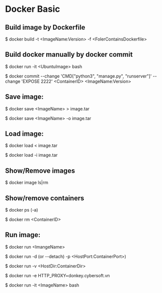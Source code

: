 # Docker Basic

Build image by Dockerfile
-----------
$ docker build -t \<ImageName:Version\> -f \<FolerContainsDockerfile\>

Build docker manually by docker commit
-----------
$ docker run -it \<UbuntuImage\> bash

$ docker commit --change 'CMD["python3", "manage.py", "runserver"]' --change 'EXPOSE 2222' \<ContainerID\> \<ImageName:Version\>

Save image:
-----------
$ docker save \<ImageName\> > image.tar

$ docker save \<ImageName\> -o image.tar

Load image:
-----------
$ docker load < image.tar

$ docker load -i image.tar

Show/Remove images
-----------
$ docker image ls|rm

Show/remove containers
-----------
$ docker ps (-a)

$ docker rm \<ContainerID\>

Run image:
-----------
$ docker run \<ImangeName\>

$ docker run -d (or --detach) -p \<HostPort:ContainerPort\>)

$ docker run -v \<HostDir:ContainerDir\>

$ docker run -e HTTP_PROXY=donkey.cybersoft.vn

$ docker run -it \<ImageName\> bash